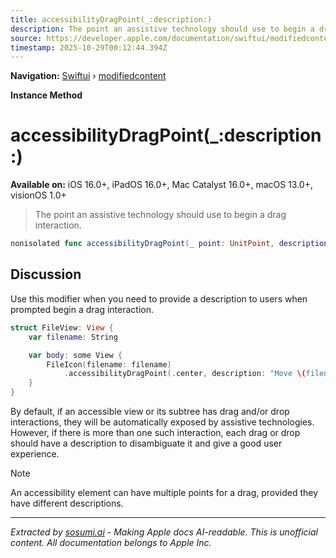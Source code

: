 ```yaml
---
title: accessibilityDragPoint(_:description:)
description: The point an assistive technology should use to begin a drag interaction.
source: https://developer.apple.com/documentation/swiftui/modifiedcontent/accessibilitydragpoint(_:description:)
timestamp: 2025-10-29T00:12:44.394Z
---
```


**Navigation:** [Swiftui](/documentation/swiftui) › [modifiedcontent](/documentation/swiftui/modifiedcontent)

**Instance Method**

# accessibilityDragPoint(_:description:)

**Available on:** iOS 16.0+, iPadOS 16.0+, Mac Catalyst 16.0+, macOS 13.0+, visionOS 1.0+

> The point an assistive technology should use to begin a drag interaction.

```swift
nonisolated func accessibilityDragPoint(_ point: UnitPoint, description: LocalizedStringKey) -> ModifiedContent<Content, Modifier>
```

## Discussion

Use this modifier when you need to provide a description to users when prompted begin a drag interaction.

```swift
struct FileView: View {
    var filename: String

    var body: some View {
        FileIcon(filename: filename)
            .accessibilityDragPoint(.center, description: "Move \(filename)")
    }
}
```

By default, if an accessible view or its subtree has drag and/or drop interactions, they will be automatically exposed by assistive technologies. However, if there is more than one such interaction, each drag or drop should have a description to disambiguate it and give a good user experience.

> [!NOTE]
> An accessibility element can have multiple points for a drag, provided they have different descriptions.

---

*Extracted by [sosumi.ai](https://sosumi.ai) - Making Apple docs AI-readable.*
*This is unofficial content. All documentation belongs to Apple Inc.*
